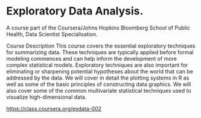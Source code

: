 Exploratory Data Analysis.
=========================
A course part of the Coursera/Johns Hopkins Bloomberg School of Public Health, Data Scientist Specialisation.

Course Description
This course covers the essential exploratory techniques for summarizing data. These techniques are typically applied before formal modeling commences and can help inform the development of more complex statistical models. Exploratory techniques are also important for eliminating or sharpening potential hypotheses about the world that can be addressed by the data. We will cover in detail the plotting systems in R as well as some of the basic principles of constructing data graphics. We will also cover some of the common multivariate statistical techniques used to visualize high-dimensional data.

https://class.coursera.org/exdata-002
